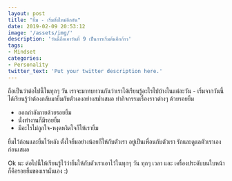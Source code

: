 ```yaml
---
layout: post
title: "ยิ้ม - เริ่มสิ่งใหม่อีกอัน"
date: 2019-02-09 20:53:12
image: '/assets/img/'
description: 'วันนี้ถือเอาวันที่ 9 เป็นการเริ่มต้นอีกก้าว'
tags:
- Mindset
categories:
- Personality
twitter_text: 'Put your twitter description here.'
---
```

ถือเป็นว่าต่อไปนี้ในทุกๆ วัน เราจะมาทบทวนกันว่าเราได้เรียนรู้อะไรไปบ้างในแต่ละวัน - เริ่มจากวันนี้ได้เรียนรู้ว่าต้องกลับมายิ้มกับตัวเองอย่างสม่ำเสมอ ทำกิจกรรมเรื่องราวต่างๆ ด้วยรอยยิ้ม

- ออกกำลังกายด้วยรอยยิ้ม
- นั่งทำงานก็มีรอยยิ้ม
- มีอะไรไม่ถูกใจ-หงุดหงิดใจก็ให้เรายิ้ม

ยิ้มไว้ก่อนและยิ้มไว้หลัง ตั้งใจยิ้มอย่างน้อยก็ให้กับตัวเรา อยู่เป็นเพื่อนกับตัวเรา รักและดูแลตัวเราเองก่อนเสมอ

Ok นะ ต่อไปนี้ให้เรียนรู้ไว้ว่ายิ้มให้กับตัวเราเอาไว้ในทุกๆ วัน ทุกๆ เวลา และ เครื่องประดับบนใบหน้าก็คือรอยยิ้มของเรานั่นเอง :)
